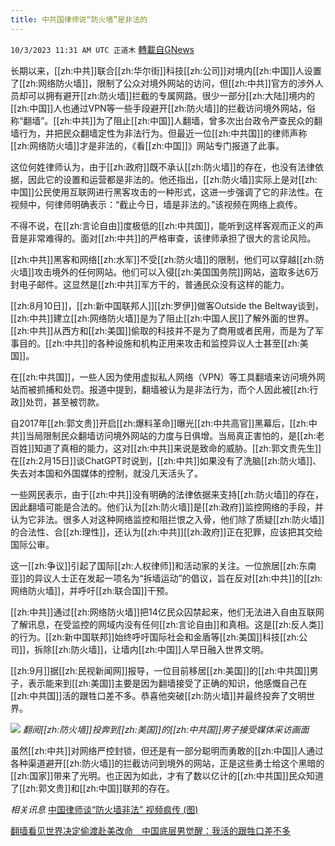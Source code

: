 ```yaml
---
title: 中共国律师说“防火墙”是非法的
---
```

`10/3/2023 11:31 AM UTC 正道木` [轉載自GNews](https://gnews.org/articles/1774460)

长期以来，[[zh:中共]]联合[[zh:华尔街]]科技[[zh:公司]]对境内[[zh:中国]]人设置了[[zh:网络防火墙]]，限制了公众对境外网站的访问，但[[zh:中共]]官方的涉外人员却可以拥有避开[[zh:防火墙]]拦截的专属网路。很少一部分[[zh:大陆]]境内的[[zh:中国]]人也通过VPN等一些手段避开[[zh:防火墙]]的拦截访问境外网站，俗称“翻墙”。[[zh:中共]]为了阻止[[zh:中国]]人翻墙，曾多次出台政令严查民众的翻墙行为，并把民众翻墙定性为非法行为。但最近一位[[zh:中共国]]的律师声称[[zh:网络防火墙]]才是非法的，《看[[zh:中国]]》网站专门报道了此事。

这位何姓律师认为，由于[[zh:政府]]既不承认[[zh:防火墙]]的存在，也没有法律依据，因此它的设置和运营都是非法的。他还指出，[[zh:防火墙]]实际上是对[[zh:中国]]公民使用互联网进行黑客攻击的一种形式，这进一步强调了它的非法性。在视频中，何律师明确表示：“截止今日，墙是非法的。”该视频在网络上疯传。

不得不说，在[[zh:言论自由]]度极低的[[zh:中共国]]，能听到这样客观而正义的声音是非常难得的。面对[[zh:中共]]的严格审查，该律师承担了很大的言论风险。

[[zh:中共]]黑客和网络[[zh:水军]]不受[[zh:防火墙]]的限制，他们可以穿越[[zh:防火墙]]攻击境外的任何网站。他们可以入侵[[zh:美国国务院]]网站，盗取多达6万封电子邮件。这显然是[[zh:中共]]军方干的，普通民众没有这样的能力。

[[zh:8月10日]]，[[zh:新中国联邦人]][[zh:罗伊]]做客Outside the Beltway谈到，[[zh:中共]]建立[[zh:网络防火墙]]是为了阻止[[zh:中国人民]]了解外面的世界。[[zh:中共]]从西方和[[zh:美国]]偷取的科技并不是为了商用或者民用，而是为了军事目的。[[zh:中共]]的各种设施和机构正用来攻击和监控异议人士甚至[[zh:美国]]。

在[[zh:中共国]]，一些人因为使用虚拟私人网络（VPN）等工具翻墙来访问境外网站而被抓捕和处罚。报道中提到，翻墙被认为是非法行为，而个人因此被[[zh:行政]]处罚，甚至被罚款。

自2017年[[zh:郭文贵]]开启[[zh:爆料革命]]曝光[[zh:中共高官]]黑幕后，[[zh:中共]]当局限制民众翻墙访问境外网站的力度与日俱增。当局真正害怕的，是[[zh:老百姓]]知道了真相的能力，这对[[zh:中共]]来说是致命的威胁。[[zh:郭文贵先生]]在[[zh:2月15日]]谈ChatGPT时说到，[[zh:中共]]如果没有了洗脑[[zh:防火墙]]、失去对本国和外国媒体的控制，就没几天活头了。

一些网民表示，由于[[zh:中共]]没有明确的法律依据来支持[[zh:防火墙]]的存在，因此翻墙可能是合法的。他们认为[[zh:防火墙]]是[[zh:政府]]监控网络的手段，并认为它非法。很多人对这种网络监控和阻拦恨之入骨，他们除了质疑[[zh:防火墙]]的合法性、合[[zh:理性]]，还认为[[zh:中共]][[zh:政府]]正在犯罪，应该把其交给国际公审。

这一[[zh:争议]]引起了国际[[zh:人权律师]]和活动家的关注。一位旅居[[zh:东南亚]]的异议人士正在发起一项名为“拆墙运动”的倡议，旨在反对[[zh:中共]]的[[zh:网络防火墙]]，并呼吁[[zh:联合国]]干预。

[[zh:中共]]通过[[zh:网络防火墙]]把14亿民众囚禁起来，他们无法进入自由互联网了解讯息，在受监控的网域内没有任何[[zh:言论自由]]和真相。这是[[zh:反人类]]的行为。[[zh:新中国联邦]]始终呼吁国际社会和金盾等[[zh:美国]]科技[[zh:公司]]，拆除[[zh:防火墙]]，让墙内[[zh:中国]]人早日融入世界文明。

[[zh:9月]]据[[zh:民视新闻网]]报导，一位目前移居[[zh:美国]]的[[zh:中共国]]男子，表示能来到[[zh:美国]]主要是因为翻墙接受了正确的知识，他感慨自己在[[zh:中共国]]活的跟牲口差不多。恭喜他突破[[zh:防火墙]]并最终投奔了文明世界。

![](ipfs://QmcZ9NjREjVnUsGuBX4QLqtXTny31wJNQPFdKyo83F2Fcf?.png)
*翻阅[[zh:防火墙]]投奔到[[zh:美国]]的[[zh:中共国]]男子接受媒体采访画面*

虽然[[zh:中共]]对网络严控封锁，但还是有一部分聪明而勇敢的[[zh:中国]]人通过各种渠道避开[[zh:防火墙]]的拦截访问到境外的网站，正是这些勇士给这个黑暗的[[zh:国家]]带来了光明。也正因为如此，才有了数以亿计的[[zh:中共国]]民众知道了[[zh:郭文贵]]和[[zh:中国]]联邦的存在。

*相关讯息*
[中国律师谈“防火墙非法” 视频疯传 (图)](https://www.secretchina.com/news/gb/2023/10/02/1046536.html)

[翻墙看见世界决定偷渡赴美改命　中国底层男觉醒：我活的跟牲口差不多](https://www.ftvnews.com.tw/news/detail/2023915W0088)


